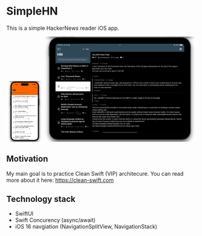 # SimpleHN

This is a simple HackerNews reader iOS app.

<p float="left">
    <img src="iphone.png" width="19%">
    <img src="ipad.png" width="80%">
</p>

## Motivation

My main goal is to practice Clean Swift (VIP) architecure.
You can read more about it here: https://clean-swift.com

## Technology stack

- SwiftUI
- Swift Concurency (async/await)
- iOS 16 navgiation (NavigationSplitView, NavigationStack)
